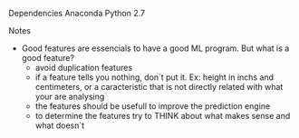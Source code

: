 
Dependencies
Anaconda Python 2.7

Notes
- Good features are essencials to have a good ML program. But what is a good feature?
    - avoid duplication features
    - if a feature tells you nothing, don`t put it. Ex: height in inchs and centimeters, or a caracteristic that is not directly related with what your are analysing
    - the features should be usefull to improve the prediction engine
    - to determine the features try to THINK about what makes sense and what doesn`t